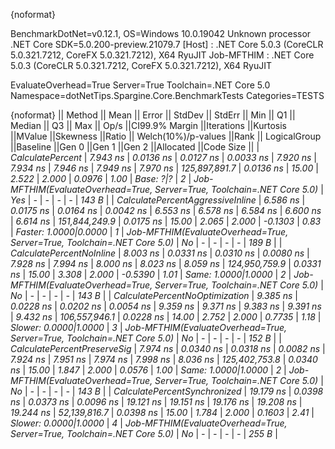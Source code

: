 {noformat}

BenchmarkDotNet=v0.12.1, OS=Windows 10.0.19042
Unknown processor
.NET Core SDK=5.0.200-preview.21079.7
  [Host]     : .NET Core 5.0.3 (CoreCLR 5.0.321.7212, CoreFX 5.0.321.7212), X64 RyuJIT
  Job-MFTHIM : .NET Core 5.0.3 (CoreCLR 5.0.321.7212, CoreFX 5.0.321.7212), X64 RyuJIT

EvaluateOverhead=True  Server=True  Toolchain=.NET Core 5.0  
Namespace=dotNetTips.Spargine.Core.BenchmarkTests  Categories=TESTS  

{noformat}
||                          Method ||     Mean ||    Error ||   StdDev ||   StdErr ||      Min ||       Q1 ||   Median ||       Q3 ||      Max ||         Op/s ||CI99.9% Margin ||Iterations ||Kurtosis ||MValue ||Skewness ||Ratio ||  Welch(10%)/p-values ||Rank ||                                                           LogicalGroup ||Baseline ||Gen 0 ||Gen 1 ||Gen 2 ||Allocated ||Code Size ||
|                 *CalculatePercent* |  *7.943 ns* | *0.0136 ns* | *0.0127 ns* | *0.0033 ns* |  *7.920 ns* |  *7.934 ns* |  *7.946 ns* |  *7.949 ns* |  *7.970 ns* | *125,897,891.7* |      *0.0136 ns* |      *15.00* |    *2.522* |  *2.000* |   *0.0976* |  *1.00* |             *Base: ?|?* |    *2* | *Job-MFTHIM(EvaluateOverhead=True, Server=True, Toolchain=.NET Core 5.0)* |      *Yes* |     *-* |     *-* |     *-* |         *-* |     *143 B* |
| *CalculatePercentAggressiveInline* |  *6.586 ns* | *0.0175 ns* | *0.0164 ns* | *0.0042 ns* |  *6.553 ns* |  *6.578 ns* |  *6.584 ns* |  *6.600 ns* |  *6.614 ns* | *151,844,249.9* |      *0.0175 ns* |      *15.00* |    *2.065* |  *2.000* |  *-0.1303* |  *0.83* | *Faster: 1.0000|0.0000* |    *1* | *Job-MFTHIM(EvaluateOverhead=True, Server=True, Toolchain=.NET Core 5.0)* |       *No* |     *-* |     *-* |     *-* |         *-* |     *189 B* |
|         *CalculatePercentNoInline* |  *8.003 ns* | *0.0331 ns* | *0.0310 ns* | *0.0080 ns* |  *7.928 ns* |  *7.994 ns* |  *8.000 ns* |  *8.023 ns* |  *8.059 ns* | *124,950,759.9* |      *0.0331 ns* |      *15.00* |    *3.308* |  *2.000* |  *-0.5390* |  *1.01* |   *Same: 1.0000|1.0000* |    *2* | *Job-MFTHIM(EvaluateOverhead=True, Server=True, Toolchain=.NET Core 5.0)* |       *No* |     *-* |     *-* |     *-* |         *-* |     *143 B* |
|   *CalculatePercentNoOptimization* |  *9.385 ns* | *0.0228 ns* | *0.0202 ns* | *0.0054 ns* |  *9.359 ns* |  *9.371 ns* |  *9.383 ns* |  *9.391 ns* |  *9.432 ns* | *106,557,946.1* |      *0.0228 ns* |      *14.00* |    *2.752* |  *2.000* |   *0.7735* |  *1.18* | *Slower: 0.0000|1.0000* |    *3* | *Job-MFTHIM(EvaluateOverhead=True, Server=True, Toolchain=.NET Core 5.0)* |       *No* |     *-* |     *-* |     *-* |         *-* |     *152 B* |
|      *CalculatePercentPreserveSig* |  *7.974 ns* | *0.0340 ns* | *0.0318 ns* | *0.0082 ns* |  *7.924 ns* |  *7.951 ns* |  *7.974 ns* |  *7.998 ns* |  *8.036 ns* | *125,402,753.8* |      *0.0340 ns* |      *15.00* |    *1.847* |  *2.000* |   *0.0576* |  *1.00* |   *Same: 1.0000|1.0000* |    *2* | *Job-MFTHIM(EvaluateOverhead=True, Server=True, Toolchain=.NET Core 5.0)* |       *No* |     *-* |     *-* |     *-* |         *-* |     *143 B* |
|     *CalculatePercentSynchronized* | *19.179 ns* | *0.0398 ns* | *0.0373 ns* | *0.0096 ns* | *19.121 ns* | *19.151 ns* | *19.176 ns* | *19.208 ns* | *19.244 ns* |  *52,139,816.7* |      *0.0398 ns* |      *15.00* |    *1.784* |  *2.000* |   *0.1603* |  *2.41* | *Slower: 0.0000|1.0000* |    *4* | *Job-MFTHIM(EvaluateOverhead=True, Server=True, Toolchain=.NET Core 5.0)* |       *No* |     *-* |     *-* |     *-* |         *-* |     *255 B* |
